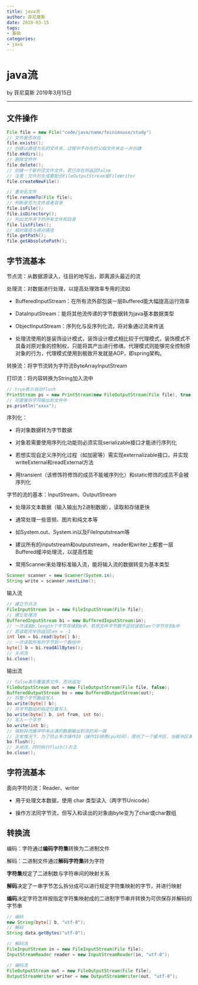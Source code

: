 ```yaml
---
title: java流
author: 菲尼莫斯
date: 2019-03-15
tags:
- 基础
categories:
- java
---
```


# java流

by 菲尼莫斯 2019年3月15日

---

## 文件操作

```java
File file = new File("code/java/name/feinimouse/study")
// 文件是否存在
file.exists();
// 创建以路径为名的文件夹，过程中不存在的父级文件夹会一并创建
file.mkdirs();
// 删除文件件
file.delete();
// 创建一个新的空文件文件，若已存在则返回false
// 注意：文件的生成要配合FileOutputStream或FileWriter
file.createNewFile()

// 重命名文件
file.renameTo(File file);
// 判断是否为文件或者目录
file.isFile();
file.isDirectory();
// 列出文件夹下的所有文件和目录
file.listFiles();
// 相对路径与绝对路径
file.getPath();
file.getAbsolutePath();
```

## 字节流基本

节点流：从数据源读入，往目的地写出，即离源头最近的流

处理流：对数据进行处理，以提高处理效率专用的流如

* BufferedInputStream：在所有流外部包装一层Buffered能大幅提高运行效率

* DataInputStream：能将其他流传递的字节数据转为java基本数据类型

* ObjectInputStream：序列化与反序列化流，将对象通过流来传送

* 处理流使用的是装饰设计模式，装饰设计模式相比较于代理模式，装饰模式不具备对原对象的控制权，只能将其产出进行修缮。代理模式则能够完全控制原对象的行为，代理模式使用到极致开发就是AOP，即spring架构。

转换流：将字节流转为字符流ByteArrayInputStream

打印流：将内容转换为String加入流中

```java
// true表示自动flush
PrintStream ps = new PrintStream(new FileOutputStream(File file), true);
// 可直接将字符输出到文件中
ps.println("xxxx");
```

序列化：

* 将对象数据转为字节数据

* 对象若需要使用序列化功能则必须实现serializable接口才能进行序列化

* 若想实现自定义序列化过程（如加密等）需实现externalizable接口，并实现writeExternal和readExternal方法

* 用transient（该修饰符修饰的成员不能被序列化）和static修饰的成员不会被序列化

字节的流的基本：InputStream、OutputStream

* 处理非文本数据（输入输出为2进制数据），读取和存储更快

* 通常处理一些音频、图片和纯文本等

* 如System.out、System.in以及FileInputstream等

* 建议所有的inputstream和outputstream，reader和writer上都套一层Buffered缓冲处理流，以提高性能

* 常用Scanner来处理标准输入流，能将输入流的数据转变为基本类型

```java
Scanner scanner = new Scanner(System.in);
String write = scanner.nextLine();
```

输入流

```java
// 建立节点流
FileInputStream in = new FileInputStream(File file);
// 建立处理流
BufferedInputStream bi = new BufferedInputStream(in);
// 一次读取b.length个字节存储到b中，若原文件字节数不足则读取len个字节存到b中
// 若读取完毕则返回len = -1
int len = bi.read(byte[] b);
// 一次读取所有的字节到一个数组中
byte[] b = bi.readAllBytes();
// 关闭流
bi.close();
```

输出流

```java
// false表示覆盖原文件，否则追加
FileOutputStream out = new FileOutputStream(File file, false);
BufferedOutputStream bo = new BufferedOutputStream(out);
// 将整个字节数组写入
bo.write(byte[] b);
// 将字节数组的指定位置写入
bo.write(byte[] b, int from, int to);
// 写入一个字节
bo.write(int b);
// 强制将流缓冲中未占满的数据输出到流的另一端
// 正常情况下，为了防止多次操作IO（操作IO很费cpu时间），提供了一个缓冲区，当缓冲区满的时候，再写入文件，从而提高效率
bo.flush();
// 关闭流，同时执行flush()方法
bo.close();

```

## 字符流基本

面向字符的流：Reader、writer

* 用于处理文本数据，使用 char 类型读入（两字节Unicode）

* 操作方法同字节流，但写入和读出的对象由byte变为了char或char数组

## 转换流

编码：字符通过**编码字符集**转换为二进制文件

解码：二进制文件通过**解码字符集**转为字符

**字符集**规定了二进制数与字符串间的映射关系

**解码**决定了一串字节怎么拆分成可以进行规定字符集映射的字节，并进行映射

**编码**决定字符怎样按指定字符集映射成的二进制字节串并转换为可供保存并解码的字节串

```java
// 编码
new String(byte[] b, "utf-8");
// 解码
String data.getBytes("utf-8");

// 解码流
FileInputStream in = new FileInputStream(File file);
InputStreamReader reader = new InputStreamReader(in, "utf-8");

// 编码流
FileOutputStream out = new FileOutputStream(File file);
OutputStreamWriter writer = new OutputStreamWriter(out, "utf-8");

```


